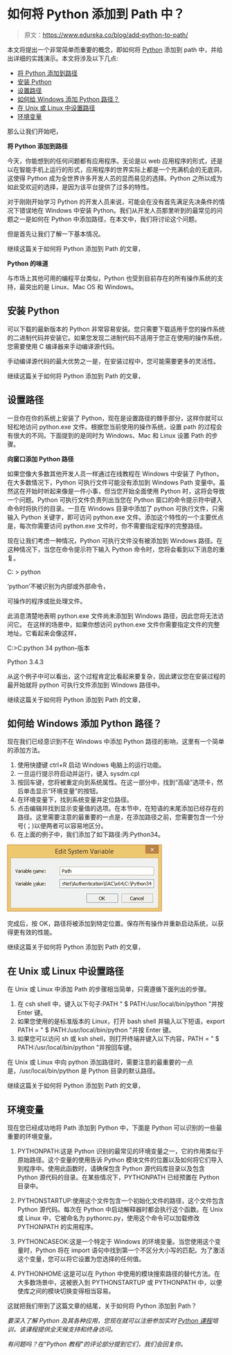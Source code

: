 # 如何将 Python 添加到 Path 中？

> 原文：<https://www.edureka.co/blog/add-python-to-path/>

本文将提出一个非常简单而重要的概念，即如何将 [Python](https://www.edureka.co/blog/python-tutorial/) 添加到 path 中，并给出详细的实践演示。本文将涉及以下几点:

*   [将 Python 添加到路径](#AddPythonToPath)
*   [安装 Python](#InstallingPython)
*   [设置路径](#SettingupPath)
*   [如何给 Windows 添加 Python 路径？](#HowtoaddPythonPathtoWindows?)
*   [在 Unix 或 Linux 中设置路径](#SettingPathinUnixorLinux)
*   [环境变量](#EnvironmentalVariables)

那么让我们开始吧，

**将 Python 添加到路径**

今天，你能想到的任何问题都有应用程序。无论是以 web 应用程序的形式，还是以在智能手机上运行的形式，应用程序的世界实际上都是一个充满机会的无底洞，这使得 Python 成为全世界许多开发人员的显而易见的选择。Python 之所以成为如此受欢迎的选择，是因为该平台提供了过多的特性。

对于刚刚开始学习 Python 的开发人员来说，可能会在没有首先满足先决条件的情况下错误地在 Windows 中安装 Python。我们从开发人员那里听到的最常见的问题之一是如何在 Python 中添加路径，在本文中，我们将讨论这个问题。

但是首先让我们了解一下基本情况。

继续这篇关于如何将 Python 添加到 Path 的文章，

**Python 的味道**

与市场上其他可用的编程平台类似，Python 也受到目前存在的所有操作系统的支持，最突出的是 Linux、Mac OS 和 Windows。

## **安装 Python**

可以下载的最新版本的 Python 非常容易安装。您只需要下载适用于您的操作系统的二进制代码并安装它。如果您发现二进制代码不适用于您正在使用的操作系统，您需要使用 C 编译器来手动编译源代码。

手动编译源代码的最大优势之一是，在安装过程中，您可能需要更多的灵活性。

继续这篇关于如何将 Python 添加到 Path 的文章，

## **设置路径**

一旦你在你的系统上安装了 Python，现在是设置路径的棘手部分，这样你就可以轻松地访问 python.exe 文件。根据您当前使用的操作系统，设置 path 的过程会有很大的不同。下面提到的是同时为 Windows、Mac 和 Linux 设置 Path 的步骤。

**向窗口添加 Python 路径**

如果您像大多数其他开发人员一样通过在线教程在 Windows 中安装了 Python，在大多数情况下，Python 可执行文件可能没有添加到 Windows Path 变量中。虽然这在开始时听起来像是一件小事，但当您开始全面使用 Python 时，这将会导致一个问题。Python 可执行文件负责列出当您在 Python 窗口的命令提示符中键入命令时将执行的目录。一旦在 Windows 目录中添加了 python 可执行文件，只需输入 Python 关键字，即可访问 python.exe 文件。添加这个特性的一个主要优点是，每次你需要访问 python.exe 文件时，你不需要指定程序的完整路径。

现在让我们考虑一种情况，Python 可执行文件没有被添加到 Windows 路径。在这种情况下，当您在命令提示符下输入 Python 命令时，您将会看到以下消息的重复。

C: > python

‘python’不被识别为内部或外部命令，

可操作的程序或批处理文件。

此消息清楚地表明 python.exe 文件尚未添加到 Windows 路径，因此您将无法访问它。 在这样的场景中，如果你想访问 python.exe 文件你需要指定文件的完整地址。它看起来会像这样，

C:>C:python 34 python–版本

Python 3.4.3

从这个例子中可以看出，这个过程肯定比看起来要复杂，因此建议您在安装过程的最开始就将 python 可执行文件添加到 Windows 路径中。

继续这篇关于如何将 Python 添加到 Path 的文章，

## **如何给 Windows 添加 Python 路径？**

现在我们已经意识到不在 Windows 中添加 Python 路径的影响，这里有一个简单的添加方法。

1.  使用快捷键 ctrl+R 启动 Windows 电脑上的运行功能。
2.  一旦运行提示符启动并运行，键入 sysdm.cpl
3.  按回车键，您将被重定向到系统属性。在这一部分中，找到“高级”选项卡，然后单击显示“环境变量”的按钮。
4.  在环境变量下，找到系统变量并定位路径。
5.  点击编辑并找到显示变量值的选项。在本节中，在短语的末尾添加已经存在的路径。这里需要注意的最重要的一点是，在添加路径之前，您需要包含一个分号(；)以便两者可以容易地区分。
6.  在上面的例子中，我们添加了如下路径:丙:Python34。

![Demo - Add Python To Path - Edureka](img/5bb3d19bdeb3f767bf5eb6a1e68dc1ae.png)

完成后，按 OK，路径将被添加到特定位置。保存所有操作并重新启动系统，以获得更有效的性能。

继续这篇关于如何将 Python 添加到 Path 的文章，

## **在 Unix 或 Linux 中设置路径**

在 Unix 或 Linux 中添加 Path 的步骤相当简单，只需遵循下面列出的步骤。

1.  在 csh shell 中，键入以下句子:PATH " $ PATH:/usr/local/bin/python "并按 Enter 键。
2.  如果您使用的是标准版本的 Linux，打开 bash shell 并输入以下短语，export PATH = " $ PATH:/usr/local/bin/python "并按 Enter 键。
3.  如果您可以访问 sh 或 ksh shell，则打开终端并键入以下内容，PATH = " $ PATH:/usr/local/bin/python "并按回车键。

在 Unix 或 Linux 中向 python 添加路径时，需要注意的最重要的一点是，/usr/local/bin/python 是 Python 目录的默认路径。

继续这篇关于如何将 Python 添加到 Path 的文章，

## **环境变量**

现在您已经成功地将 Path 添加到 Python 中，下面是 Python 可以识别的一些最重要的环境变量。

1.  PYTHONPATH:这是 Python 识别的最常见的环境变量之一，它的作用类似于原始路径。这个变量的使用告诉 Python 模块文件的位置以及如何将它们导入到程序中。使用此函数时，请确保包含 Python 源代码库目录以及包含 Python 源代码的目录。在某些情况下，PYTHONPATH 已经预置在 Python 目录中。

2.  PYTHONSTARTUP:使用这个文件包含一个初始化文件的路径，这个文件包含 Python 源代码。每次在 Python 中启动解释器时都会执行这个函数。在 Unix 或 Linux 中，它被命名为 pythonrc.py，使用这个命令可以加载修改 PYTHONPATH 的实用程序。

3.  PYTHONCASEOK:这是一个特定于 Windows 的环境变量。当您使用这个变量时，Python 将在 import 语句中找到第一个不区分大小写的匹配。为了激活这个变量，您可以将它设置为您选择的任何值。

4.  PYTHONHOME:这是可以在 Python 中使用的模块搜索路径的替代方法。在大多数场景中，这被嵌入到 PYTHONSTARTUP 或 PYTHONPATH 中，以便使库之间的模块切换变得相当容易。

这就把我们带到了这篇文章的结尾，关于如何将 Python 添加到 Path？

*要深入了解 Python 及其各种应用，您现在就可以注册参加实时 [Python 课程](https://www.edureka.co/python-programming-certification-training)培训，该课程提供全天候支持和终身访问。*

*有问题吗？在“Python 教程”的评论部分提到它们，我们会回复你。*